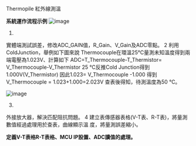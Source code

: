 Thermopile 紅外線測溫

**系統運作流程示例**
![image](https://github.com/andrealin355394/MCU/assets/58961531/692b1afc-8c96-4e3c-b518-ea4ca5fbc518)



1.
  實體端測試誤差，修改ADC_GAIN值，R_Gain、V_Gain及ADC零點。
2
  利用ColdJunction，舉例如下圖來說 Thermocouple在環溫25℃量測未知溫度得到兩端電壓為1.023V、計算如下
ADC=T_Thermocouple-T_Thermistor= V_Thermocouple-V_Thermistor
25 ℃反推Cold Junction得到1.000V(V_Thermistor)
因此1.023= V_Thermocouple -1.000
得到V_Thermocouple = 1.023+1.000=2.023V
查表後得知，待測溫度為50 ℃。

![image](https://github.com/andrealin355394/MCU/assets/58961531/d31c1f21-cf52-4390-b619-f8250d5ccf37)



3.
  外接放大器，解決匹配阻抗問題。
4
  建立表傳感器表格(V-T表、R-T表)，將量測數值經過處理用於查表，曲線顯示溫	度，將量測誤差縮小。



**定義V-T表格R-T表格、MCU IP設置、ADC讀值的處理。**
